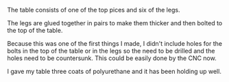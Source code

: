 The table consists of one of the top pices and six of the legs.

The legs are glued together in pairs to make them thicker and then bolted to the top of the table.

Because this was one of the first things I made, I didn't include holes for the bolts in the top of the table or in the legs so the need to be drilled and the holes need to be countersunk. This could be easily done by the CNC now.

I gave my table three coats of polyurethane and it has been holding up well.
